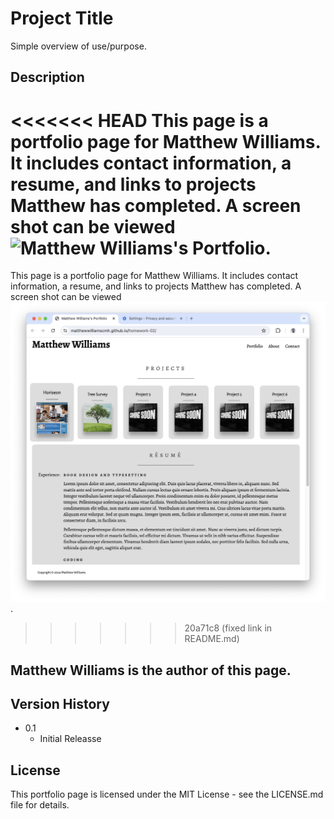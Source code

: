 # Project Title

Simple overview of use/purpose.

## Description

<<<<<<< HEAD
This page is a portfolio page for Matthew Williams. It includes contact information, a resume, and links to projects Matthew has completed. A screen shot can be viewed ![Matthew Williams's Portfolio](./assets/portfolio.jpg).
=======
This page is a portfolio page for Matthew Williams. It includes contact information, a resume, and links to projects Matthew has completed. A screen shot can be viewed ![Matthew Williams's Portfolio](./assets/matthew-williams-portfolio.jpg).
>>>>>>> 20a71c8 (fixed link in README.md)

## Matthew Williams is the author of this page.

## Version History

* 0.1
    * Initial Releasse

## License

This portfolio page is licensed under the MIT License - see the LICENSE.md file for details.